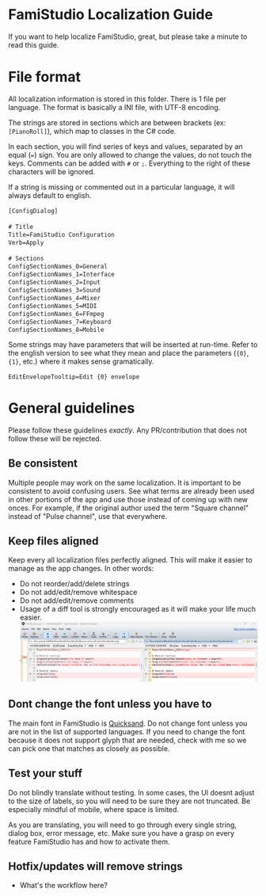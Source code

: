 # FamiStudio Localization Guide
If you want to help localize FamiStudio, great, but please take a minute to read this guide.

# File format
All localization information is stored in this folder. There is 1 file per language. The format is basically a INI file, with UTF-8 encoding. 

The strings are stored in sections which are between brackets (ex: `[PianoRoll]`), which map to classes in the C# code.

In each section, you will find series of keys and values, separated by an equal (`=`) sign. You are only allowed to change the values, do not touch the keys.
Comments can be added with `#` or `;`. Everything to the right of these characters will be ignored.

If a string is missing or commented out in a particular language, it will always default to english.

```
[ConfigDialog]

# Title
Title=FamiStudio Configuration
Verb=Apply

# Sections
ConfigSectionNames_0=General
ConfigSectionNames_1=Interface
ConfigSectionNames_2=Input
ConfigSectionNames_3=Sound
ConfigSectionNames_4=Mixer
ConfigSectionNames_5=MIDI
ConfigSectionNames_6=FFmpeg
ConfigSectionNames_7=Keyboard
ConfigSectionNames_8=Mobile
```

Some strings may have parameters that will be inserted at run-time. Refer to the english version to see what they mean and place the parameters (`{0}`, `{1}`, etc.) where it makes sense gramatically.

```
EditEnvelopeTooltip=Edit {0} envelope
```

# General guidelines
Please follow these guidelines *exactly*. Any PR/contribution that does not follow these will be rejected.

## Be consistent
Multiple people may work on the same localization. It is important to be consistent to avoid confusing users. See what terms are already been used in other portions of the app and use those instead of coming up with new onces. For example, if the original author used the term "Square channel" instead of "Pulse channel", use that everywhere.

## Keep files aligned
Keep every all localization files perfectly aligned. This will make it easier to manage as the app changes. 
In other words:
- Do not reorder/add/delete strings
- Do not add/edit/remove whitespace
- Do not add/edit/remove comments
- Usage of a diff tool is strongly encouraged as it will make your life much easier.
![image](DiffTool.png)

## Dont change the font unless you have to
The main font in FamiStudio is [Quicksand](https://fonts.google.com/specimen/Quicksand/glyphs). Do not change font unless you are not in the list of supported languages. If you need to change the font because it does not support glyph that are needed, check with me so we can pick one that matches as closely as possible.

## Test your stuff
Do not blindly translate without testing. In some cases, the UI doesnt adjust to the size of labels, so you will need to be sure they are not truncated. 
Be especially mindful of mobile, where space is limited. 

As you are translating, you will need to go through every single string, dialog box, error message, etc. Make sure you have a grasp on every feature FamiStudio has and how to activate them.

## Hotfix/updates will remove strings
- What's the workflow here?

